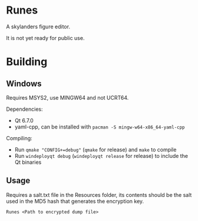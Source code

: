 # Runes

A skylanders figure editor.

It is not yet ready for public use.

# Building

## Windows

Requires MSYS2, use MINGW64 and not UCRT64.

Dependencies:
* Qt 6.7.0
* yaml-cpp, can be installed with `pacman -S mingw-w64-x86_64-yaml-cpp`

Compiling:
* Run `qmake "CONFIG+=debug"` (`qmake` for release) and `make` to compile
* Run `windeployqt debug` (`windeployqt release` for release) to include the Qt binaries

## Usage

Requires a salt.txt file in the Resources folder, its contents should be the salt used in the MD5 hash that generates the encryption key.

`Runes <Path to encrypted dump file>`